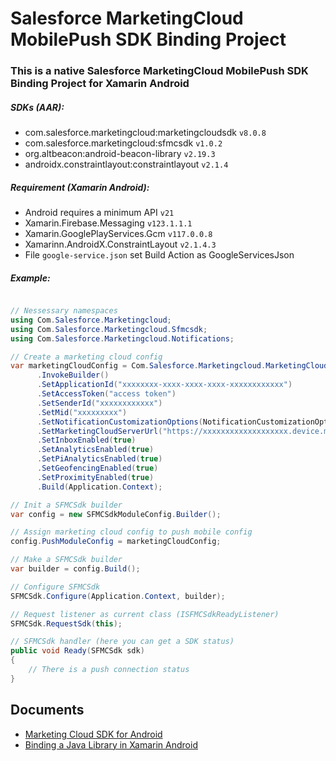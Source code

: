 # Salesforce MarketingCloud MobilePush SDK Binding Project

### This is a native Salesforce MarketingCloud MobilePush SDK Binding Project for Xamarin Android

##### _SDKs (AAR):_
- com.salesforce.marketingcloud:marketingcloudsdk `v8.0.8`
- com.salesforce.marketingcloud:sfmcsdk `v1.0.2`
- org.altbeacon:android-beacon-library `v2.19.3`
- androidx.constraintlayout:constraintlayout `v2.1.4`


##### _Requirement (Xamarin Android):_
- Android requires a minimum API `v21`
- Xamarin.Firebase.Messaging `v123.1.1.1`
- Xamarin.GooglePlayServices.Gcm `v117.0.0.8`
- Xamarinn.AndroidX.ConstraintLayout `v2.1.4.3`
- File `google-service.json` set Build Action as GoogleServicesJson

##### _Example:_

```csharp

// Nessessary namespaces
using Com.Salesforce.Marketingcloud;
using Com.Salesforce.Marketingcloud.Sfmcsdk;
using Com.Salesforce.Marketingcloud.Notifications;

// Create a marketing cloud config
var marketingCloudConfig = Com.Salesforce.Marketingcloud.MarketingCloudConfig
      .InvokeBuilder()
      .SetApplicationId("xxxxxxxx-xxxx-xxxx-xxxx-xxxxxxxxxxxx")
      .SetAccessToken("access token")
      .SetSenderId("xxxxxxxxxxxx")
      .SetMid("xxxxxxxxx")
      .SetNotificationCustomizationOptions(NotificationCustomizationOptions.Create(0)) // where 0 is resource id your icon
      .SetMarketingCloudServerUrl("https://xxxxxxxxxxxxxxxxxxx.device.marketingcloudapis.com/")
      .SetInboxEnabled(true)
      .SetAnalyticsEnabled(true)
      .SetPiAnalyticsEnabled(true)
      .SetGeofencingEnabled(true)
      .SetProximityEnabled(true)
      .Build(Application.Context);

// Init a SFMCSdk builder
var config = new SFMCSdkModuleConfig.Builder();

// Assign marketing cloud config to push mobile config
config.PushModuleConfig = marketingCloudConfig;

// Make a SFMCSdk builder
var builder = config.Build();

// Configure SFMCSdk
SFMCSdk.Configure(Application.Context, builder);

// Request listener as current class (ISFMCSdkReadyListener)
SFMCSdk.RequestSdk(this);

// SFMCSdk handler (here you can get a SDK status)
public void Ready(SFMCSdk sdk)
{
    // There is a push connection status
}
```

## Documents
- [Marketing Cloud SDK for Android](https://salesforce-marketingcloud.github.io/MarketingCloudSDK-Android/)
- [Binding a Java Library in Xamarin Android](https://learn.microsoft.com/en-us/xamarin/android/platform/binding-java-library/)


